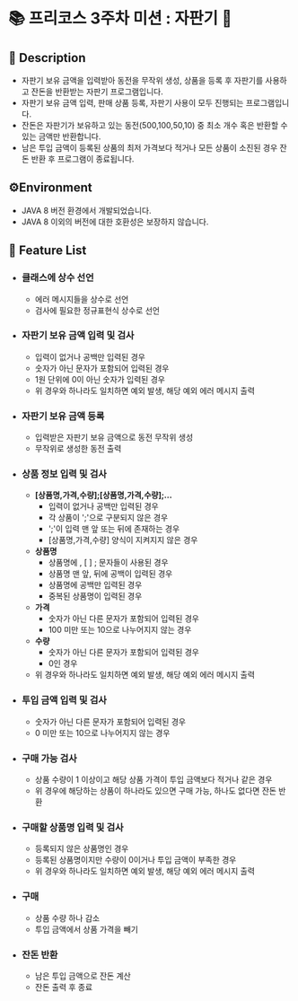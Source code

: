 # 📚 프리코스 3주차 미션 : 자판기 🥤

## 📖 Description

- 자판기 보유 금액을 입력받아 동전을 무작위 생성, 상품을 등록 후 자판기를 사용하고 잔돈을 반환받는 자판기 프로그램입니다.
- 자판기 보유 금액 입력, 판매 상품 등록, 자판기 사용이 모두 진행되는 프로그램입니다.
- 잔돈은 자판기가 보유하고 있는 동전(500,100,50,10) 중 최소 개수 혹은 반환할 수 있는 금액만 반환합니다.
- 남은 투입 금액이 등록된 상품의 최저 가격보다 적거나 모든 상품이 소진된 경우 잔돈 반환 후 프로그램이 종료됩니다.

## ⚙️Environment

- JAVA 8 버전 환경에서 개발되었습니다.
- JAVA 8 이외의 버전에 대한 호환성은 보장하지 않습니다.

## 🚀 Feature List

- ### 클래스에 상수 선언
    - 에러 메시지들을 상수로 선언
    - 검사에 필요한 정규표현식 상수로 선언

- ### 자판기 보유 금액 입력 및 검사
    - 입력이 없거나 공백만 입력된 경우
    - 숫자가 아닌 문자가 포함되어 입력된 경우
    - 1원 단위에 0이 아닌 숫자가 입력된 경우
    - 위 경우와 하나라도 일치하면 예외 발생, 해당 예외 에러 메시지 출력

- ### 자판기 보유 금액 등록
    - 입력받은 자판기 보유 금액으로 동전 무작위 생성
    - 무작위로 생성한 동전 출력

- ### 상품 정보 입력 및 검사
    - **[상품명,가격,수량];[상품명,가격,수량];...**
        - 입력이 없거나 공백만 입력된 경우
        - 각 상품이 ';'으로 구분되지 않은 경우
        - ';'이 입력 맨 앞 또는 뒤에 존재하는 경우
        - [상품명,가격,수량] 양식이 지켜지지 않은 경우
    - **상품명**
        + 상품명에 , [ ] ; 문자들이 사용된 경우
        + 상품명 맨 앞, 뒤에 공백이 입력된 경우
        + 상품명에 공백만 입력된 경우
        + 중복된 상품명이 입력된 경우
    - **가격**
        + 숫자가 아닌 다른 문자가 포함되어 입력된 경우
        + 100 미만 또는 10으로 나누어지지 않는 경우
    - **수량**
        + 숫자가 아닌 다른 문자가 포함되어 입력된 경우
        + 0인 경우
    - 위 경우와 하나라도 일치하면 예외 발생, 해당 예외 에러 메시지 출력
    
- ### 투입 금액 입력 및 검사
    - 숫자가 아닌 다른 문자가 포함되어 입력된 경우
    - 0 미만 또는 10으로 나누어지지 않는 경우

- ### 구매 가능 검사
    - 상품 수량이 1 이상이고 해당 상품 가격이 투입 금액보다 적거나 같은 경우
    - 위 경우에 해당하는 상품이 하나라도 있으면 구매 가능, 하나도 없다면 잔돈 반환

- ### 구매할 상품명 입력 및 검사
    - 등록되지 않은 상품명인 경우
    - 등록된 상품명이지만 수량이 0이거나 투입 금액이 부족한 경우
    - 위 경우와 하나라도 일치하면 예외 발생, 해당 예외 에러 메시지 출력

- ### 구매
    - 상품 수량 하나 감소
    - 투입 금액에서 상품 가격을 빼기

- ### 잔돈 반환
    - 남은 투입 금액으로 잔돈 계산
    - 잔돈 출력 후 종료
